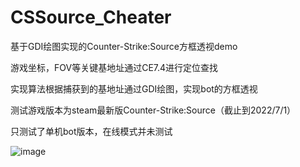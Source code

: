 # CSSource_Cheater
基于GDI绘图实现的Counter-Strike:Source方框透视demo

游戏坐标，FOV等关键基地址通过CE7.4进行定位查找

实现算法根据捕获到的基地址通过GDI绘图，实现bot的方框透视

测试游戏版本为steam最新版Counter-Strike:Source（截止到2022/7/1）

只测试了单机bot版本，在线模式并未测试

![image](https://user-images.githubusercontent.com/54528506/176860873-46e0ff0c-9215-4455-93ab-00d46c456eb0.png)
